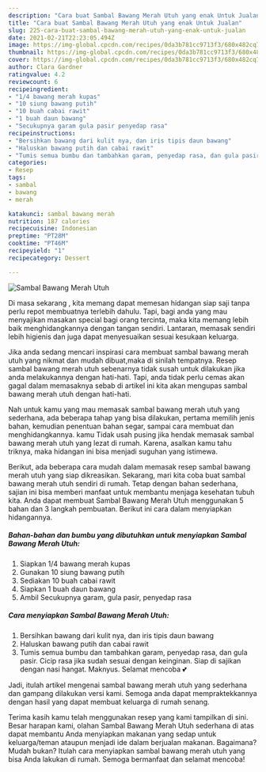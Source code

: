 ```yaml
---
description: "Cara buat Sambal Bawang Merah Utuh yang enak Untuk Jualan"
title: "Cara buat Sambal Bawang Merah Utuh yang enak Untuk Jualan"
slug: 225-cara-buat-sambal-bawang-merah-utuh-yang-enak-untuk-jualan
date: 2021-02-21T22:23:05.494Z
image: https://img-global.cpcdn.com/recipes/0da3b781cc9713f3/680x482cq70/sambal-bawang-merah-utuh-foto-resep-utama.jpg
thumbnail: https://img-global.cpcdn.com/recipes/0da3b781cc9713f3/680x482cq70/sambal-bawang-merah-utuh-foto-resep-utama.jpg
cover: https://img-global.cpcdn.com/recipes/0da3b781cc9713f3/680x482cq70/sambal-bawang-merah-utuh-foto-resep-utama.jpg
author: Clara Gardner
ratingvalue: 4.2
reviewcount: 6
recipeingredient:
- "1/4 bawang merah kupas"
- "10 siung bawang putih"
- "10 buah cabai rawit"
- "1 buah daun bawang"
- "Secukupnya garam gula pasir penyedap rasa"
recipeinstructions:
- "Bersihkan bawang dari kulit nya, dan iris tipis daun bawang"
- "Haluskan bawang putih dan cabai rawit"
- "Tumis semua bumbu dan tambahkan garam, penyedap rasa, dan gula pasir. Cicip rasa jika sudah sesuai dengan keinginan. Siap di sajikan dengan nasi hangat. Maknyus. Selamat mencoba 💕"
categories:
- Resep
tags:
- sambal
- bawang
- merah

katakunci: sambal bawang merah 
nutrition: 187 calories
recipecuisine: Indonesian
preptime: "PT28M"
cooktime: "PT46M"
recipeyield: "1"
recipecategory: Dessert

---
```



![Sambal Bawang Merah Utuh](https://img-global.cpcdn.com/recipes/0da3b781cc9713f3/680x482cq70/sambal-bawang-merah-utuh-foto-resep-utama.jpg)

Di masa  sekarang , kita memang dapat memesan hidangan siap saji tanpa perlu repot membuatnya terlebih dahulu. Tapi, bagi anda yang mau menyajikan masakan special bagi orang tercinta, maka kita memang lebih baik menghidangkannya dengan tangan sendiri. Lantaran, memasak sendiri lebih higienis dan juga dapat menyesuaikan sesuai kesukaan keluarga.

Jika anda sedang mencari inspirasi cara membuat sambal bawang merah utuh yang nikmat dan mudah dibuat,maka di sinilah tempatnya. Resep sambal bawang merah utuh  sebenarnya tidak susah untuk dilakukan jika anda melakukannya dengan hati-hati. Tapi, anda tidak perlu cemas akan gagal dalam memasaknya 
sebab di artikel ini kita akan mengupas sambal bawang merah utuh dengan hati-hati.  



Nah untuk kamu yang mau memasak sambal bawang merah utuh yang sederhana, ada beberapa tahap yang bisa dilakukan, pertama memilih jenis bahan, kemudian penentuan bahan segar, sampai cara membuat dan menghidangkannya. kamu Tidak usah pusing jika hendak memasak sambal bawang merah utuh yang lezat di rumah. Karena, asalkan kamu  tahu triknya, maka hidangan ini bisa menjadi suguhan yang istimewa.

Berikut, ada beberapa cara mudah dalam memasak resep sambal bawang merah utuh yang siap dikreasikan. Sekarang, mari kita coba buat sambal bawang merah utuh sendiri di rumah. Tetap dengan bahan sederhana, sajian ini bisa memberi manfaat untuk membantu menjaga kesehatan tubuh kita. Anda dapat membuat Sambal Bawang Merah Utuh menggunakan 5 bahan dan 3 langkah pembuatan. Berikut ini cara dalam menyiapkan hidangannya.

<!--inarticleads1-->

##### Bahan-bahan dan bumbu yang dibutuhkan untuk menyiapkan Sambal Bawang Merah Utuh:

1. Siapkan 1/4 bawang merah kupas
1. Gunakan 10 siung bawang putih
1. Sediakan 10 buah cabai rawit
1. Siapkan 1 buah daun bawang
1. Ambil Secukupnya garam, gula pasir, penyedap rasa




<!--inarticleads2-->

##### Cara menyiapkan Sambal Bawang Merah Utuh:

1. Bersihkan bawang dari kulit nya, dan iris tipis daun bawang
1. Haluskan bawang putih dan cabai rawit
1. Tumis semua bumbu dan tambahkan garam, penyedap rasa, dan gula pasir. Cicip rasa jika sudah sesuai dengan keinginan. Siap di sajikan dengan nasi hangat. Maknyus. Selamat mencoba 💕




Jadi, itulah artikel mengenai  sambal bawang merah utuh  yang sederhana dan gampang dilakukan versi kami. Semoga anda dapat mempraktekkannya dengan hasil yang dapat membuat keluarga di rumah senang. 

Terima kasih kamu telah menggunakan resep yang kami tampilkan di sini. Besar harapan kami, olahan  Sambal Bawang Merah Utuh sederhana di atas dapat membantu Anda menyiapkan makanan yang sedap untuk keluarga/teman ataupun menjadi ide dalam berjualan makanan. Bagaimana? Mudah bukan? Itulah cara menyiapkan sambal bawang merah utuh yang bisa Anda lakukan di rumah. Semoga bermanfaat dan selamat mencoba!

